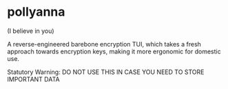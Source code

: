 # pollyanna
(I believe in you)

A reverse-engineered barebone encryption TUI, which takes a fresh approach towards encryption keys, making it more ergonomic for domestic use.

Statutory Warning: DO NOT USE THIS IN CASE YOU NEED TO STORE IMPORTANT DATA


